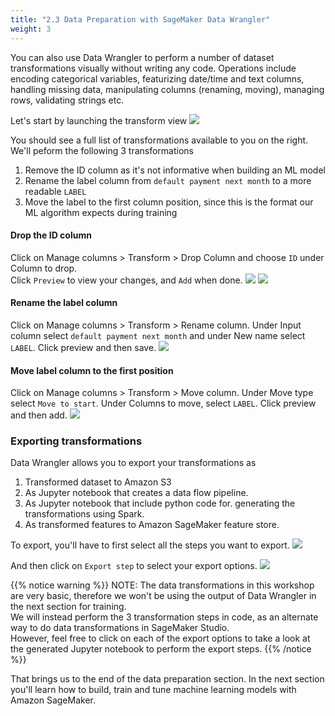 ```yaml
---
title: "2.3 Data Preparation with SageMaker Data Wrangler"
weight: 3
---
```


You can also use Data Wrangler to perform a number of dataset transformations visually without writing any code. Operations include encoding categorical variables, featurizing date/time and text columns, handling missing data, manipulating columns (renaming, moving), managing rows, validating strings etc.

Let's start by launching the transform view
![](/images/dataprep/dw_transform1.png)

You should see a full list of transformations available to you on the right. We'll peform the following 3 transformations

1. Remove the ID column as it's not informative when building an ML model
1. Rename the label column from `default payment next month` to a more readable `LABEL`
1. Move the label to the first column position, since this is the format our ML algorithm expects during training

#### Drop the ID column
Click on Manage columns > Transform > Drop Column and choose `ID` under Column to drop.<br>
Click `Preview` to view your changes, and `Add` when done.
![](/images/dataprep/dw_transform2.png)
![](/images/dataprep/dw_transform3.png)

#### Rename the label column
Click on Manage columns > Transform > Rename column. Under Input column select `default payment next month` and under New name select `LABEL`.
Click preview and then save.
![](/images/dataprep/dw_transform4.png)

#### Move label column to the first position
Click on Manage columns > Transform > Move column. Under Move type select `Move to start`. Under Columns to move, select `LABEL`. Click preview and then add.
![](/images/dataprep/dw_transform5.png)

### Exporting transformations
Data Wrangler allows you to export your transformations as

1. Transformed dataset to Amazon S3
1. As Jupyter notebook that creates a data flow pipeline.
1. As Jupyter notebook that include python code for. generating the transformations using Spark.
1. As transformed features to Amazon SageMaker feature store.

To export, you'll have to first select all the steps you want to export.
![](/images/dataprep/dw_transform6.png)

And then click on `Export step` to select your export options.
![](/images/dataprep/dw_transform7.png)

{{% notice warning %}}
NOTE: The data transformations in this workshop are very basic, therefore we won't be using the output of Data Wrangler in the next section for training. <br> We will instead perform the 3 transformation steps in code, as an alternate way to do data transformations in SageMaker Studio. <br> However, feel free to click on each of the export options to take a look at the generated Jupyter notebook to perform the export steps.
{{% /notice %}}

That brings us to the end of the data preparation section. In the next section you'll learn how to build, train and tune machine learning models with Amazon SageMaker.
